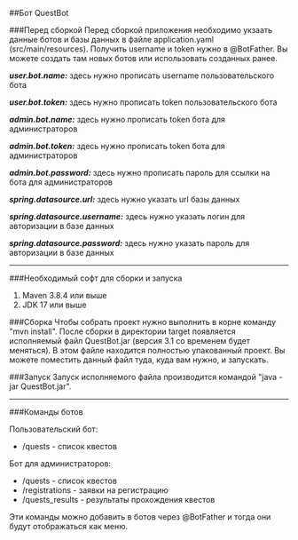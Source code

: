##Бот QuestBot

###Перед сборкой
Перед сборкой приложения необходимо укзаать данные ботов и базы данных в файле application.yaml (src/main/resources).
Получить username и token нужно в @BotFather. Вы можете создать там новых ботов или использовать созданных ранее.

***user.bot.name:*** здесь нужно прописать username пользовательского бота

***user.bot.token:*** здесь нужно прописать token пользовательского бота

***admin.bot.name:*** здесь нужно прописать token бота для администраторов

***admin.bot.token:*** здесь нужно прописать token бота для администраторов

***admin.bot.password:*** здесь нужно прописать пароль для ссылки на бота для администраторов

***spring.datasource.url:*** здесь нужно указать url базы данных

***spring.datasource.username:*** здесь нужно указать логин для авторизации в базе данных

***spring.datasource.password:*** здесь нужно указать пароль для авторизации в базе данных

------------------------------------
###Необходимый софт для сборки и запуска
1. Maven 3.8.4 или выше
2. JDK 17 или выше 

###Сборка
Чтобы собрать проект нужно выполнить в корне команду "mvn install".
После сборки в директории target появляется исполняемый файл QuestBot.jar (версия 3.1 со временем будет меняться).
В этом файле находится полностью упакованный проект. Вы можете поместить данный файл туда, куда вам нужно, и запускать. 

###Запуск
Запуск исполняемого файла производится командой "java -jar QuestBot.jar".

----------------
###Команды ботов

Пользовательский бот: 
- /quests - список квестов

Бот для администраторов: 
 - /quests - список квестов
 - /registrations - заявки на регистрацию
 - /quests_results - результаты прохождения квестов

Эти команды можно добавить в ботов через @BotFather и тогда они будут отображаться как меню.